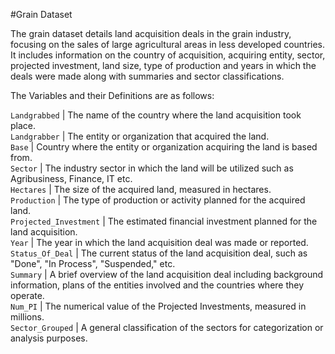 #Grain Dataset

The grain dataset details land acquisition deals in the grain industry, focusing on the sales of large agricultural areas in less developed countries.
It includes information on the country of acquisition, acquiring entity, sector, projected investment, land size, type of production and years in which the deals were made along with summaries and sector classifications.

The Variables and their Definitions are as follows:

`Landgrabbed` |  The name of the country where the land acquisition took place.    
`Landgrabber` |  The entity or organization that acquired the land.     
`Base` |  Country where the entity or organization acquiring the land is based from.    
`Sector` |  The industry sector in which the land will be utilized such as Agribusiness, Finance, IT etc.       
`Hectares` |  The size of the acquired land, measured in hectares.    
`Production` |  The type of production or activity planned for the acquired land.    
`Projected_Investment` |  The estimated financial investment planned for the land acquisition.    
`Year` |  The year in which the land acquisition deal was made or reported.    
`Status_Of_Deal` |  The current status of the land acquisition deal, such as "Done", "In Process", "Suspended," etc.     
`Summary` |  A brief overview of the land acquisition deal including background information, plans of the entities involved and the countries where they operate.    
`Num_PI` |  The numerical value of the Projected Investments, measured in millions.     
`Sector_Grouped` |  A general classification of the sectors for categorization or analysis purposes.    

